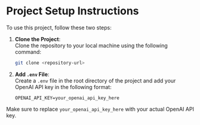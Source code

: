 # Project Setup Instructions

To use this project, follow these two steps:

1. **Clone the Project**:  
    Clone the repository to your local machine using the following command:  
    ```bash
    git clone <repository-url>
    ```

2. **Add `.env` File**:  
    Create a `.env` file in the root directory of the project and add your OpenAI API key in the following format:  
    ```
    OPENAI_API_KEY=your_openai_api_key_here
    ```

Make sure to replace `your_openai_api_key_here` with your actual OpenAI API key.